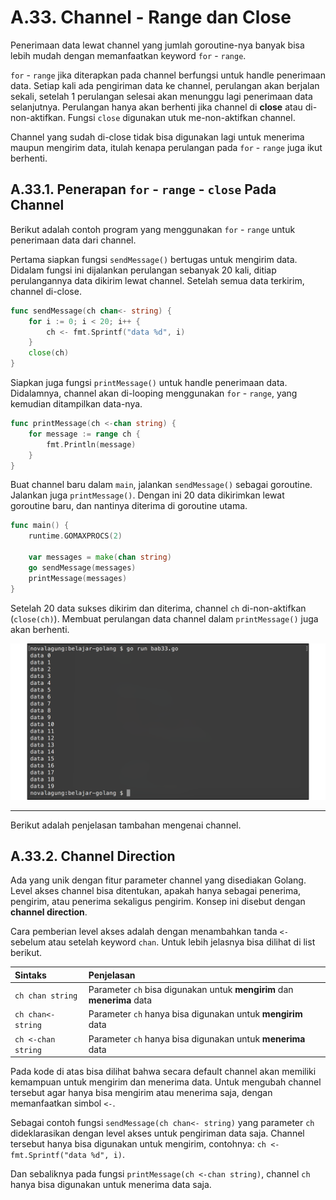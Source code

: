 # A.33. Channel - Range dan Close

Penerimaan data lewat channel yang jumlah goroutine-nya banyak bisa lebih mudah dengan memanfaatkan keyword `for` - `range`.

`for` - `range` jika diterapkan pada channel berfungsi untuk handle penerimaan data. Setiap kali ada pengiriman data ke channel, perulangan akan berjalan sekali, setelah 1 perulangan selesai akan menunggu lagi penerimaan data selanjutnya. Perulangan hanya akan berhenti jika channel di **close** atau di-non-aktifkan. Fungsi `close` digunakan utuk me-non-aktifkan channel.

Channel yang sudah di-close tidak bisa digunakan lagi untuk menerima maupun mengirim data, itulah kenapa perulangan pada `for` - `range` juga ikut berhenti.

## A.33.1. Penerapan `for` - `range` - `close` Pada Channel

Berikut adalah contoh program yang menggunakan `for` - `range` untuk penerimaan data dari channel.

Pertama siapkan fungsi `sendMessage()` bertugas untuk mengirim data. Didalam fungsi ini dijalankan perulangan sebanyak 20 kali, ditiap perulangannya data dikirim lewat channel. Setelah semua data terkirim, channel di-close.

```go
func sendMessage(ch chan<- string) {
    for i := 0; i < 20; i++ {
        ch <- fmt.Sprintf("data %d", i)
    }
    close(ch)
}
```

Siapkan juga fungsi `printMessage()` untuk handle penerimaan data. Didalamnya, channel akan di-looping menggunakan `for` - `range`, yang kemudian ditampilkan data-nya.

```go
func printMessage(ch <-chan string) {
    for message := range ch {
        fmt.Println(message)
    }
}
```

Buat channel baru dalam `main`, jalankan `sendMessage()` sebagai goroutine. Jalankan juga `printMessage()`. Dengan ini 20 data dikirimkan lewat goroutine baru, dan nantinya diterima di goroutine utama.

```go
func main() {
    runtime.GOMAXPROCS(2)

    var messages = make(chan string)
    go sendMessage(messages)
    printMessage(messages)
}
```

Setelah 20 data sukses dikirim dan diterima, channel `ch` di-non-aktifkan (`close(ch)`). Membuat perulangan data channel dalam `printMessage()` juga akan berhenti.

![Penerapan for-range-close pada channel](images/A.33_1_for_range_close.png)

---

Berikut adalah penjelasan tambahan mengenai channel.

## A.33.2. Channel Direction

Ada yang unik dengan fitur parameter channel yang disediakan Golang. Level akses channel bisa ditentukan, apakah hanya sebagai penerima, pengirim, atau penerima sekaligus pengirim. Konsep ini disebut dengan **channel direction**.

Cara pemberian level akses adalah dengan menambahkan tanda `<-` sebelum atau setelah keyword `chan`. Untuk lebih jelasnya bisa dilihat di list berikut.

| Sintaks | Penjelasan |
| :------- | :--------- |
| `ch chan string` | Parameter `ch` bisa digunakan untuk **mengirim** dan **menerima** data |
| `ch chan<- string` | Parameter `ch` hanya bisa digunakan untuk **mengirim** data |
| `ch <-chan string` | Parameter `ch` hanya bisa digunakan untuk **menerima** data |

Pada kode di atas bisa dilihat bahwa secara default channel akan memiliki kemampuan untuk mengirim dan menerima data. Untuk mengubah channel tersebut agar hanya bisa mengirim atau menerima saja, dengan memanfaatkan simbol `<-`.

Sebagai contoh fungsi `sendMessage(ch chan<- string)` yang parameter `ch` dideklarasikan dengan level akses untuk pengiriman data saja. Channel tersebut hanya bisa digunakan untuk mengirim, contohnya: `ch <- fmt.Sprintf("data %d", i)`.

Dan sebaliknya pada fungsi `printMessage(ch <-chan string)`, channel `ch` hanya bisa digunakan untuk menerima data saja.
